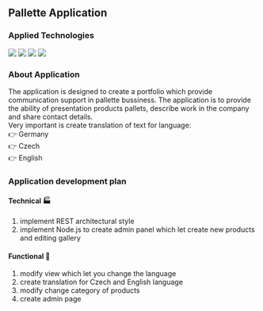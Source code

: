 ## Pallette Application 
### Applied Technologies
![](https://img.shields.io/badge/Angular-DD0031.svg?style=for-the-badge&logo=Angular&logoColor=white) ![](https://img.shields.io/badge/TypeScript-3178C6.svg?style=for-the-badge&logo=TypeScript&logoColor=white) ![](https://img.shields.io/badge/HTML5-E34F26.svg?style=for-the-badge&logo=HTML5&logoColor=white) ![](https://img.shields.io/badge/CSS3-1572B6.svg?style=for-the-badge&logo=CSS3&logoColor=white)
### About Application
The application is designed to create a portfolio which provide communication support in pallette bussiness. The application is to provide the ability of presentation products pallets, describe work in the company and share contact details. 
<br/> Very important is create translation of text for language: 
<br/> :point_right: Germany
<br/> :point_right: Czech
<br/> :point_right: English
### Application development plan
#### Technical :factory:
1. implement REST architectural style 
2. implement Node.js to create admin panel which let create new products and editing gallery
#### Functional :construction_worker:
1. modify view which let you change the language
2. create translation for Czech and English language
3. modify change category of products
4. create admin page
